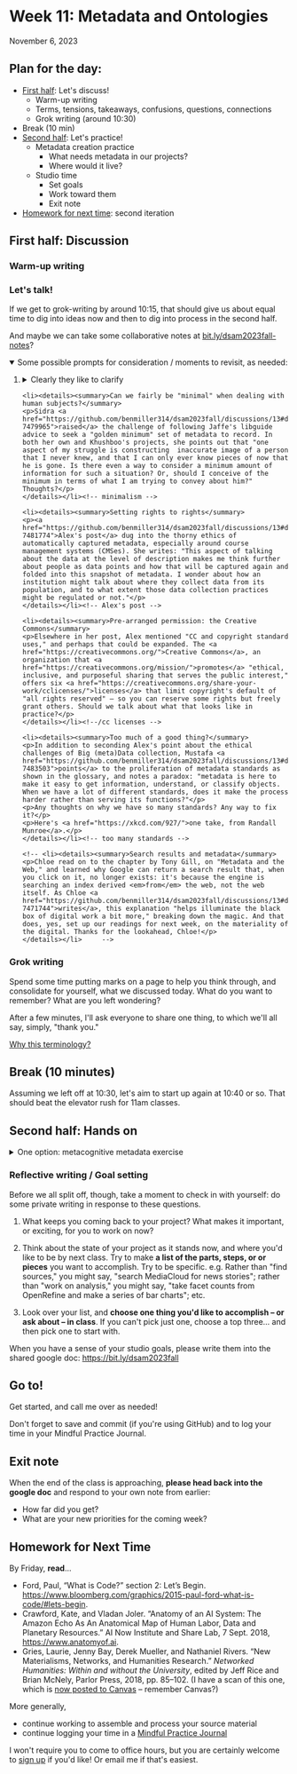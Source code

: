 
# Week 11: Metadata and Ontologies
<span class="date">November 6, 2023</span>


## Plan for the day:

* [First half](#first-half): Let's discuss!
    - Warm-up writing
    - Terms, tensions, takeaways, confusions, questions, connections
    - Grok writing (around 10:30)
* Break (10 min)
* [Second half](#second-half): Let's practice!
    - Metadata creation practice
        * What needs metadata in our projects?
        * Where would it live?
    - Studio time
        * Set goals
        * Work toward them
        * Exit note
* [Homework for next time](#hw): second iteration

<a id="first-half"></a>
## First half: Discussion

### Warm-up writing



### Let's talk!

If we get to grok-writing by around 10:15, that should give us about equal time to dig into ideas now and then to dig into process in the second half.

And maybe we can take some collaborative notes at [bit.ly/dsam2023fall-notes](https://bit.ly/dsam2023fall-notes)?

<details open><summary>Some possible prompts for consideration / moments to revisit, as needed:</summary>

<ol class="spaced">
    <li><details><summary>Clearly they like to clarify</summary>
    <p>A few weeks ago, Chloe drew our attention to the idea of a <strong>data diary</strong>. What do you understand that term to mean? Do this week's readings give you any insight into why or how to build a data diary? (I wrote this question while reading the Dublin Core Usage Guide, for example.) Whom does it serve?</p>
    </details></li><!--/data guides and explicit guidance -->

    <li><details><summary>Can we fairly be "minimal" when dealing with human subjects?</summary>
    <p>Sidra <a href="https://github.com/benmiller314/dsam2023fall/discussions/13#discussioncomment-7479965">raised</a> the challenge of following Jaffe's libguide advice to seek a "golden minimum" set of metadata to record. In both her own and Khushboo's projects, she points out that "one aspect of my struggle is constructing  inaccurate image of a person that I never knew, and that I can only ever know pieces of now that he is gone. Is there even a way to consider a minimum amount of information for such a situation? Or, should I conceive of the minimum in terms of what I am trying to convey about him?" Thoughts?</p>
    </details></li><!-- minimalism -->

    <li><details><summary>Setting rights to rights</summary>
    <p><a href="https://github.com/benmiller314/dsam2023fall/discussions/13#discussioncomment-7481774">Alex's post</a> dug into the thorny ethics of automatically captured metadata, especially around course management systems (CMSes). She writes: "This aspect of talking about the data at the level of description makes me think further about people as data points and how that will be captured again and folded into this snapshot of metadata. I wonder about how an institution might talk about where they collect data from its population, and to what extent those data collection practices might be regulated or not."</p>
    </details></li><!-- Alex's post -->

    <li><details><summary>Pre-arranged permission: the Creative Commons</summary>
    <p>Elsewhere in her post, Alex mentioned "CC and copyright standard uses," and perhaps that could be expanded. The <a href="https://creativecommons.org/">Creative Commons</a>, an organization that <a href="https://creativecommons.org/mission/">promotes</a> "ethical, inclusive, and purposeful sharing that serves the public interest," offers six <a href="https://creativecommons.org/share-your-work/cclicenses/">licenses</a> that limit copyright's default of "all rights reserved" – so you can reserve some rights but freely grant others. Should we talk about what that looks like in practice?</p>
    </details></li><!--/cc licenses -->

    <li><details><summary>Too much of a good thing?</summary>
    <p>In addition to seconding Alex's point about the ethical challenges of Big (meta)Data collection, Mustafa <a href="https://github.com/benmiller314/dsam2023fall/discussions/13#discussioncomment-7483503">points</a> to the proliferation of metadata standards as shown in the glossary, and notes a paradox: "metadata is here to make it easy to get information, understand, or classify objects. When we have a lot of different standards, does it make the process harder rather than serving its functions?"</p>
    <p>Any thoughts on why we have so many standards? Any way to fix it?</p>
    <p>Here's <a href="https://xkcd.com/927/">one take, from Randall Munroe</a>.</p>
    </details></li><!-- too many standards -->

    <!-- <li><details><summary>Search results and metadata</summary>
    <p>Chloe read on to the chapter by Tony Gill, on "Metadata and the Web," and learned why Google can return a search result that, when you click on it, no longer exists: it's because the engine is searching an index derived <em>from</em> the web, not the web itself. As Chloe <a href="https://github.com/benmiller314/dsam2023fall/discussions/13#discussioncomment-7471744">writes</a>, this explanation "helps illuminate the black box of digital work a bit more," breaking down the magic. And that does, yes, set up our readings for next week, on the materiality of the digital. Thanks for the lookahead, Chloe!</p>
    </details></li>     -->
</ol>
</details>

### Grok writing

<div class="alert alert-success">
    <p>Spend some time putting marks on a page to help you think through, and consolidate for yourself, what we discussed today. What do you want to remember? What are you left wondering?</p>
</div>

After a few minutes, I'll ask everyone to share one thing, to which we'll all say, simply, "thank you."

<a href="week-03#an-explanation" class="smaller" title="We skipped this explanation in week 3, but it's there if you're curious">Why this terminology?</a>


## Break (10 minutes)
Assuming we left off at 10:30, let's aim to start up again at 10:40 or so. That should beat the elevator rush for 11am classes.


<a id="second-half"></a>
## Second half: Hands on

<details><summary>One option: metacognitive metadata exercise</summary>
<p class="smaller">
Previously made by Rachel Jaffe and Information Technology Services
<a href="https://guides.library.ucsc.edu/c.php?g=618773">for the UC
Santa Cruz University Library</a>; adapted by Ben Miller for the DSAM
program at Pitt in Fall 2023 under a
<a href="https://creativecommons.org/licenses/by/3.0/">CC-BY-3.0</a>
license.
</p>

<a href="../uploads/metadata_practice_bmm.docx" role="button" class="btn btn-outline-info">Also available as a .docx download</a>

<p>After defining your project goals and working through the initial
planning stages, your next steps are to ask:</p>
<ol type="1">
<li><p>What type of material are you describing (e.g., images,
documents, mixed materials, etc.)?</p></li>
<li><p>Who is your audience, now and in the future? Who is going to be
using these resources and how? What kind of experience are you trying to
create (e.g., a timeline, a map, etc.)?</p></li>
<li><p>What data points are necessary to support that user experience?
What data points are necessary to make your resources meaningful? Create
metadata your wish list; find your golden minimum based on your project
goals. What kind of information do you want to record?</p></li>
<li><p>Map your desired data points to appropriate <a
href="https://www.dublincore.org/specifications/dublin-core/usageguide/2005-08-15/elements/">Dublin
Core elements</a>: Title, Subject, Description, Type, Source, Relation,
Coverage, Creator, Publisher, Contributor, Rights, Date, Format,
Identifier, Language. Note that some of these elements are allowed to
repeat, and that you may have some data points that don’t map onto the
Dublin Core 15.</p></li>
<li><p>For which metadata elements do you want make use of data value
standards (e.g., controlled vocabulary terms, specific encoding or
formats standards)? For which do you want to develop your own? For each
of your golden minimum metadata elements, list anticipated/allowed
values, indicating which elements are open-ended (e.g. free
text).</p></li>
<li><p>Using your metadata template, create descriptive metadata records
for each of the information objects in your project.</p></li>
</ol>
</details><!-- metacognitive metadata exercise -->


### Reflective writing / Goal setting
Before we all split off, though, take a moment to check in with yourself: do some private writing in response to these questions.

1. What keeps you coming back to your project? What makes it important, or exciting, for you to work on now?

2. Think about the state of your project as it stands now, and where you'd like to be by next class. Try to make **a list of the parts, steps, or or pieces** you want to accomplish. Try to be specific. e.g. Rather than "find sources," you might say, "search MediaCloud for news stories"; rather than "work on analysis," you might say, "take facet counts from OpenRefine and make a series of bar charts"; etc.

3. Look over your list, and **choose one thing you'd like to accomplish – or ask about – in class**. If you can't pick just one, choose a top three... and then pick one to start with.

<div class="alert alert-success">When you have a sense of your studio goals, please write them into the shared google doc: <a href="https://bit.ly/dsam2023fall">https://bit.ly/dsam2023fall</a></div>

## Go to!
Get started, and call me over as needed!

<div class="alert alert-info"> Don't forget to save and commit (if you're using GitHub) and to log your time in your Mindful Practice Journal.</div>

## Exit note
When the end of the class is approaching, **please head back into the google doc** and respond to your own note from earlier:
* How far did you get?
* What are your new priorities for the coming week?


<a id="hw"></a>
## Homework for Next Time


By Friday, **read**...

<ul>
    <li>Ford, Paul, “What is Code?” section 2: Let’s Begin. <a href="https://www.bloomberg.com/graphics/2015-paul-ford-what-is-code/#lets-begin">https://www.bloomberg.com/graphics/2015-paul-ford-what-is-code/#lets-begin</a>.</li>
    <li>Crawford, Kate, and Vladan Joler. “Anatomy of an AI System: The Amazon Echo As An Anatomical Map of Human Labor, Data and Planetary Resources.” AI Now Institute and Share Lab, 7 Sept. 2018, <a href="https://www.anatomyof.ai">https://www.anatomyof.ai</a>.</li>
    <li>Gries, Laurie, Jenny Bay, Derek Mueller, and Nathaniel Rivers. “New Materialisms, Networks, and Humanities Research.” <em>Networked Humanities: Within and without the University</em>, edited by Jeff Rice and Brian McNely, Parlor Press, 2018, pp. 85–102. (I have a scan of this one, which is <a href="https://canvas.pitt.edu/courses/220016/files?preview=14626125">now posted to Canvas</a> – remember Canvas?)</li>
</ul>

More generally,
- continue working to assemble and process your source material
- continue logging your time in a [Mindful Practice Journal](../projects#mindful-practice-journal)

I won't require you to come to office hours, but you are certainly welcome to [sign up](../office) if you'd like! Or email me if that's easiest.

